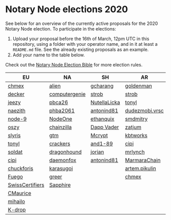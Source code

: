 # Notary Node elections 2020

See below for an overview of the currently active proposals for the 2020 Notary Node election.
To participate in the elections:

1. Upload your proposal before the 16th of March, 12pm UTC in this repository, using a folder with your operator name, and in it at least a `README.md` file. See the already existing proposals as an example.
2. Add your name to the table below.

Check out the [Notary Node Election Bible](https://github.com/KomodoPlatform/dPoW/blob/dev/doc/bible.md) for more election rules.  


|   EU	|   NA	|   SH	|   AR	|
|---	|---	|---	|---	|
|   [chmex](chmex/README.md)	    |   [alien](alien/README.md)	                |   [gcharang](gcharang/README.md)  |   [goldenman](goldenman/README.md)	|   	
|   [decker](decker/README.md)	    |   [computergenie](computergenie/README.md)	|   [strob](strob/README.md)	    |   [strob](strob/README.md)	        |   	
|   [jeezy](jeezy/README.md)	    |   [pbca26](pbca26/README.md)	                |   	 [NutellaLicka](NutellaLicka/README.md)    |   [tonyl](tonyl/README.md)	        |   	
|   [naezith](naezith/README.md)    |   [phba2061](phba2061/README.md)            |  [antonind81](antonind81/README.md)   |   [dudezmobi.vrsc](dudezmobi/README.md)       |       
|   [node-9](node-9/README.md)      |   [NodeOne](NodeOne/README.md)              |   [ethanquix](ethanquix/README.md)    |   [smdmitry](smdmitry/README.md)      |       
|   [oszy](oszy/README.md)          |   [chainzilla](chainzilla/README.md)         |   [Dapp Vader](dapp_vader/README.md)    |   [zatjum](zatjum/README.md)    |       
|   [slyris](slyris/README.md)      |   [gtm](gtm/README.md)                       |   [Mcrypt](Mcrypt-nn/README.md)    |    [kbtworks](kbtworks/README.md)   |       
|   [tonyl](tonyl/README.md)        |   [crackers](crackers/README.md)             |   [and1-89](and1-89/README.md)    |    [cipi](cipi/README.md)    |
|   [soldat](soldat/README.md)      |   [dragonhound](dragonhond)                  |   [jorian](jorian/README.md)    |    [mrlynch](mrlynch/README.md) 
|   [cipi](cipi/README.md)          |   [daemonfox](daemonfox/README.md)    |   [antonind81](antonind81/README.md)       |    [MarmaraChain](MarmaraChain/README.md)    |
|   [chuckforis](chuckforis/README.md) | [karasugoi](karasugoi/README.md) |   |   [artem.pikulin](artem.pikulin/README.md)    |
|   [Fuego](fuego/README.md) |    [greer](greer/README.md) |   | [chmex](chmex/README.md)
|   [SwissCertifiers](SwissCertifiers/README.md)  |    [Sapphire](Sapphire/README.md)     
|   [CMaurice](CMaurice/README.md)  |    
|   [mihailo](mihailo/README.md)    |
|   [K-drop](kdrop/README.md)  |
